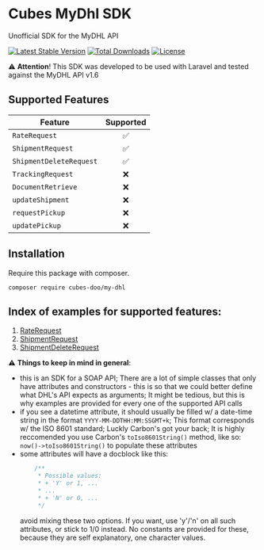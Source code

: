 # Cubes MyDhl SDK
Unofficial SDK for the MyDHL API

[![Latest Stable Version](https://poser.pugx.org/cubes-doo/my-dhl/v/stable)](https://packagist.org/packages/cubes-doo/my-dhl) [![Total Downloads](https://poser.pugx.org/cubes-doo/my-dhl/downloads)](https://packagist.org/packages/cubes-doo/my-dhl) [![License](https://poser.pugx.org/cubes-doo/my-dhl/license)](https://packagist.org/packages/cubes-doo/my-dhl)

:warning: **Attention**! This SDK was developed to be used with Laravel and tested against the MyDHL API v1.6

## Supported Features

| Feature                 | Supported |
|-----------------------  |:---------:|
| `RateRequest`           |     ✅    |
| `ShipmentRequest`       |     ✅    |
| `ShipmentDeleteRequest` |     ✅    |
| `TrackingRequest`       |     ❌    |
| `DocumentRetrieve`      |     ❌    |
| `updateShipment`        |     ❌    |
| `requestPickup`         |     ❌    |
| `updatePickup`          |     ❌    |

## Installation

Require this package with composer.

```shell
composer require cubes-doo/my-dhl
```

## Index of examples for supported features:

1. [RateRequest](src/RateRequest/README.md)
1. [ShipmentRequest](src/ShipmentRequest/README.md)
1. [ShipmentDeleteRequest](src/ShipmentDeleteRequest/README.md)

:warning: **Things to keep in mind in general**:

- this is an SDK for a SOAP API; There are a lot of simple classes that only have attributes and constructors - this is so that we could better define what DHL's API expects as arguments; It might be tedious, but this is why examples are provided for every one of the supported API calls
- if you see a datetime attribute, it should usually be filled w/ a date-time string in the format `YYYY-MM-DDTHH:MM:SSGMT+k`; This format corresponds w/ the ISO 8601 standard; Luckly Carbon's got your back; It is highly reccomended you use Carbon's `toIso8601String()` method, like so: `now()->toIso8601String()` to populate these attributes
- some attributes will have a docblock like this: 
    ```php
        /**
         * Possible values:
         * + 'Y' or 1, ...
         * ...
         * + 'N' or 0, ...
         */
    ```
    avoid mixing these two options. If you want, use 'y'/'n' on all such attributes, or stick to 1/0 instead. No constants are provided for these, because they are self explanatory, one character values.
